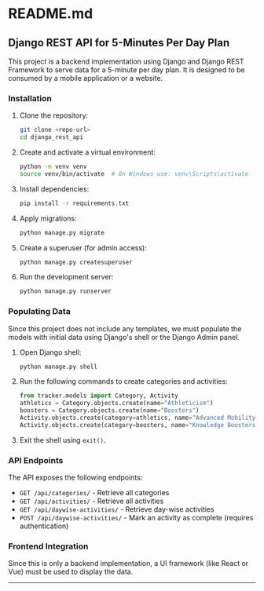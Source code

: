 # README.md

## Django REST API for 5-Minutes Per Day Plan

This project is a backend implementation using Django and Django REST Framework to serve data for a 5-minute per day plan. It is designed to be consumed by a mobile application or a website.

### Installation
1. Clone the repository:
   ```sh
   git clone <repo-url>
   cd django_rest_api
   ```
2. Create and activate a virtual environment:
   ```sh
   python -m venv venv
   source venv/bin/activate  # On Windows use: venv\Scripts\activate
   ```
3. Install dependencies:
   ```sh
   pip install -r requirements.txt
   ```
4. Apply migrations:
   ```sh
   python manage.py migrate
   ```
5. Create a superuser (for admin access):
   ```sh
   python manage.py createsuperuser
   ```
6. Run the development server:
   ```sh
   python manage.py runserver
   ```

### Populating Data
Since this project does not include any templates, we must populate the models with initial data using Django's shell or the Django Admin panel.

1. Open Django shell:
   ```sh
   python manage.py shell
   ```
2. Run the following commands to create categories and activities:
   ```python
   from tracker.models import Category, Activity
   athletics = Category.objects.create(name="Athleticism")
   boosters = Category.objects.create(name="Boosters")
   Activity.objects.create(category=athletics, name="Advanced Mobility Exercises", frequency="Maximize", duration=60)
   Activity.objects.create(category=boosters, name="Knowledge Boosters", frequency="2x/Day", duration=30)
   ```
3. Exit the shell using `exit()`.

### API Endpoints
The API exposes the following endpoints:
- `GET /api/categories/` - Retrieve all categories
- `GET /api/activities/` - Retrieve all activities
- `GET /api/daywise-activities/` - Retrieve day-wise activities
- `POST /api/daywise-activities/` - Mark an activity as complete (requires authentication)

### Frontend Integration
Since this is only a backend implementation, a UI framework (like React or Vue) must be used to display the data.

---
